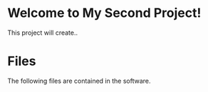# Welcome to My Second Project!

This project will create..


# Files

The following files are contained in the software.

